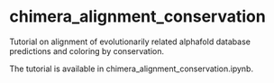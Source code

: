 # chimera_alignment_conservation
Tutorial on alignment of evolutionarily related alphafold database predictions and coloring by conservation.

The tutorial is available in chimera_alignment_conservation.ipynb.
